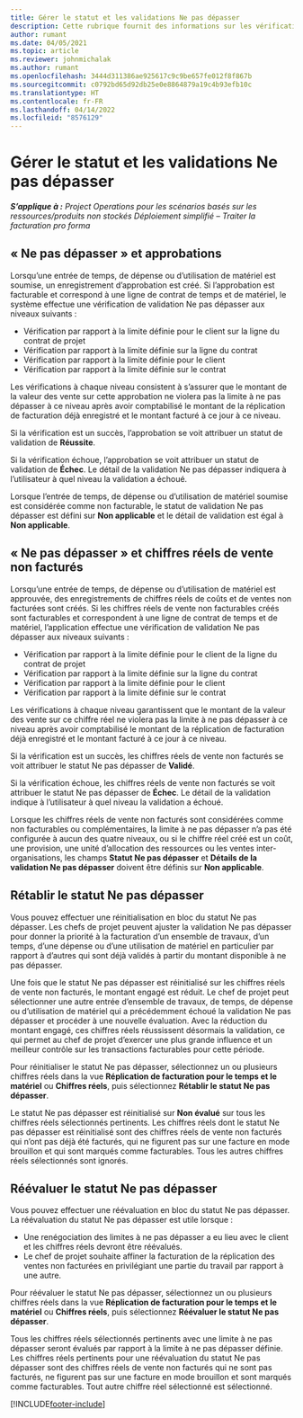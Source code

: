 ```yaml
---
title: Gérer le statut et les validations Ne pas dépasser
description: Cette rubrique fournit des informations sur les vérifications de limite à ne pas dépasser effectués dans Project Operations.
author: rumant
ms.date: 04/05/2021
ms.topic: article
ms.reviewer: johnmichalak
ms.author: rumant
ms.openlocfilehash: 3444d311386ae925617c9c9be657fe012f8f867b
ms.sourcegitcommit: c0792bd65d92db25e0e8864879a19c4b93efb10c
ms.translationtype: HT
ms.contentlocale: fr-FR
ms.lasthandoff: 04/14/2022
ms.locfileid: "8576129"
---
```

# <a name="manage-not-to-exceed-status-and-validations"></a>Gérer le statut et les validations Ne pas dépasser 

_**S’applique à :** Project Operations pour les scénarios basés sur les ressources/produits non stockés Déploiement simplifié – Traiter la facturation pro forma_

## <a name="not-to-exceed-on-approvals"></a>« Ne pas dépasser » et approbations

Lorsqu’une entrée de temps, de dépense ou d’utilisation de matériel est soumise, un enregistrement d’approbation est créé. Si l’approbation est facturable et correspond à une ligne de contrat de temps et de matériel, le système effectue une vérification de validation Ne pas dépasser aux niveaux suivants :

  - Vérification par rapport à la limite définie pour le client sur la ligne du contrat de projet
  - Vérification par rapport à la limite définie sur la ligne du contrat
  - Vérification par rapport à la limite définie pour le client
  - Vérification par rapport à la limite définie sur le contrat

Les vérifications à chaque niveau consistent à s’assurer que le montant de la valeur des vente sur cette approbation ne violera pas la limite à ne pas dépasser à ce niveau après avoir comptabilisé le montant de la réplication de facturation déjà enregistré et le montant facturé à ce jour à ce niveau.

Si la vérification est un succès, l’approbation se voit attribuer un statut de validation de **Réussite**.

Si la vérification échoue, l’approbation se voit attribuer un statut de validation de **Échec**. Le détail de la validation Ne pas dépasser indiquera à l’utilisateur à quel niveau la validation a échoué.

Lorsque l’entrée de temps, de dépense ou d’utilisation de matériel soumise est considérée comme non facturable, le statut de validation Ne pas dépasser est défini sur **Non applicable** et le détail de validation est égal à **Non applicable**.

## <a name="not-to-exceed-on-unbilled-sales-actuals"></a>« Ne pas dépasser » et chiffres réels de vente non facturés

Lorsqu’une entrée de temps, de dépense ou d’utilisation de matériel est approuvée, des enregistrements de chiffres réels de coûts et de ventes non facturées sont créés. Si les chiffres réels de vente non facturables créés sont facturables et correspondent à une ligne de contrat de temps et de matériel, l’application effectue une vérification de validation Ne pas dépasser aux niveaux suivants :

  - Vérification par rapport à la limite définie pour le client de la ligne du contrat de projet
  - Vérification par rapport à la limite définie sur la ligne du contrat
  - Vérification par rapport à la limite définie pour le client
  - Vérification par rapport à la limite définie sur le contrat

Les vérifications à chaque niveau garantissent que le montant de la valeur des vente sur ce chiffre réel ne violera pas la limite à ne pas dépasser à ce niveau après avoir comptabilisé le montant de la réplication de facturation déjà enregistré et le montant facturé à ce jour à ce niveau.

Si la vérification est un succès, les chiffres réels de vente non facturés se voit attribuer le statut Ne pas dépasser de **Validé**.

Si la vérification échoue, les chiffres réels de vente non facturés se voit attribuer le statut Ne pas dépasser de **Échec**. Le détail de la validation indique à l’utilisateur à quel niveau la validation a échoué.

Lorsque les chiffres réels de vente non facturés sont considérées comme non facturables ou complémentaires, la limite à ne pas dépasser n’a pas été configurée à aucun des quatre niveaux, ou si le chiffre réel créé est un coût, une provision, une unité d’allocation des ressources ou les ventes inter-organisations, les champs **Statut Ne pas dépasser** et **Détails de la validation Ne pas dépasser** doivent être définis sur **Non applicable**.

## <a name="reset-the-not-to-exceed-status"></a>Rétablir le statut Ne pas dépasser

Vous pouvez effectuer une réinitialisation en bloc du statut Ne pas dépasser. Les chefs de projet peuvent ajuster la validation Ne pas dépasser pour donner la priorité à la facturation d’un ensemble de travaux, d’un temps, d’une dépense ou d’une utilisation de matériel en particulier par rapport à d’autres qui sont déjà validés à partir du montant disponible à ne pas dépasser.

Une fois que le statut Ne pas dépasser est réinitialisé sur les chiffres réels de vente non facturés, le montant engagé est réduit. Le chef de projet peut sélectionner une autre entrée d’ensemble de travaux, de temps, de dépense ou d’utilisation de matériel qui a précédemment échoué la validation Ne pas dépasser et procéder à une nouvelle évaluation. Avec la réduction du montant engagé, ces chiffres réels réussissent désormais la validation, ce qui permet au chef de projet d’exercer une plus grande influence et un meilleur contrôle sur les transactions facturables pour cette période.

Pour réinitialiser le statut Ne pas dépasser, sélectionnez un ou plusieurs chiffres réels dans la vue **Réplication de facturation pour le temps et le matériel** ou **Chiffres réels**, puis sélectionnez **Rétablir le statut Ne pas dépasser**.

Le statut Ne pas dépasser est réinitialisé sur **Non évalué** sur tous les chiffres réels sélectionnés pertinents. Les chiffres réels dont le statut Ne pas dépasser est réinitialisé sont des chiffres réels de vente non facturés qui n’ont pas déjà été facturés, qui ne figurent pas sur une facture en mode brouillon et qui sont marqués comme facturables. Tous les autres chiffres réels sélectionnés sont ignorés.

## <a name="reevaluate-not-to-exceed-status"></a>Réévaluer le statut Ne pas dépasser

Vous pouvez effectuer une réévaluation en bloc du statut Ne pas dépasser. La réévaluation du statut Ne pas dépasser est utile lorsque :

  - Une renégociation des limites à ne pas dépasser a eu lieu avec le client et les chiffres réels devront être réévalués.
  - Le chef de projet souhaite affiner la facturation de la réplication des ventes non facturées en privilégiant une partie du travail par rapport à une autre.

Pour réévaluer le statut Ne pas dépasser, sélectionnez un ou plusieurs chiffres réels dans la vue **Réplication de facturation pour le temps et le matériel** ou **Chiffres réels**, puis sélectionnez **Réévaluer le statut Ne pas dépasser**.

Tous les chiffres réels sélectionnés pertinents avec une limite à ne pas dépasser seront évalués par rapport à la limite à ne pas dépasser définie. Les chiffres réels pertinents pour une réévaluation du statut Ne pas dépasser sont des chiffres réels de vente non facturés qui ne sont pas facturés, ne figurent pas sur une facture en mode brouillon et sont marqués comme facturables. Tout autre chiffre réel sélectionné est sélectionné.


[!INCLUDE[footer-include](../../includes/footer-banner.md)]
